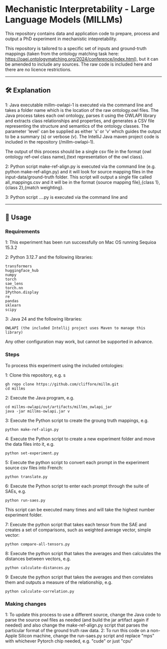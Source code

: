 # Mechanistic Interpretability - Large Language Models (MILLMs)

This repository contains data and application code to prepare, process and output a PhD experiment in mechanistic intepretability.

This repository is tailored to a specific set of inputs and ground-truth mappings (taken from the ontology matching task here: https://oaei.ontologymatching.org/2024/conference/index.html), but it can be amended to include any sources. The raw code is included here and there are no licence restrictions.


---

## 🛠️ Explanation

1: Java executable millm-owlapi-1 is executed via the command line and takes a folder name which is the location of the raw ontology.owl files. The Java process takes each owl ontology, parses it using the OWLAPI library and extracts class relationships and properties, and generates a CSV file representing the structure and semantics of the ontology classes. The parameter 'level' can be supplied as either 's' or 'v' which guides the output to be a summary (s) or verbose (v). The IntelliJ Java maven project code is included in the repository (/millm-owlapi-1).

The output of this process should be a single csv file in the format {owl ontology ref-owl class name},{text representation of the owl class}.

2: Python script make-ref-align.py is executed via the command line (e.g. python make-ref-align.py) and it will look for source mapping files in the input-data/ground-truth folder. This script will output a single file called all_mappings.csv and it will be in the format {source mapping file},{class 1},{class 2},{match weighting}.

3: Python script ....py is executed via the command line and 


---

## 🚀 Usage



### Requirements

1: This experiment has been run successfully on Mac OS running Sequioa 15.3.2

2: Python 3.12.7 and the following libraries:

    transformers
    huggingface_hub
    numpy
    torch
    sae_lens
    torch.nn
    IPython.display
    re
    pandas
    sklearn
    scipy

3: Java 24 and the following libraries:

    OWLAPI (the included Intellij project uses Maven to manage this library)


Any other configuration may work, but cannot be supported in advance.




### Steps

To process this experiment using the included ontologies:


1: Clone this repository, e.g. s

    gh repo clone https://github.com/cliffore/millm.git
    cd millms


2: Execute the Java program, e.g.

    cd millms-owlapi/out/artifacts/millms_owlapi_jar
    java -jar millms-owlapi.jar v


3: Execute the Python script to create the groung truth mappings, e.g. 
    
    python make-ref-align.py


4: Execute the Python script to create a new experiment folder and move the data files into it, e.g.

    python set-experiment.py


5: Execute the python script to convert each prompt in the experiment source csv files into French:

    python translate.py


6: Execute the Python script to enter each prompt through the suite of SAEs, e.g.
    
    python run-saes.py

This script can be executed many times and will take the highest number experiment folder.


7: Execute the python script that takes each tensor from the SAE and creates a set of comparisons, such as weighted average vector, simple vector:

    python compare-all-tensors.py


8: Execute the python script that takes the averages and then calculates the distances between vectors, e.g.

    python calculate-distances.py
    
    
9: Execute the python script that takes the averages and then correlates them and outputs a measure of the relationship, e.g.

    python calculate-correlation.py




### Making changes

1: To update this process to use a different source, change the Java code to parse the source owl files as needed (and build the jar artifact again if needed) and also change the make-ref-align.py script that parses the particular format of the ground truth raw data.
2: To run this code on a non-Apple Silicon machine, change the run-saes.py script and replace "mps" with whichever Pytorch chip needed, e.g. "cude" or just "cpu"

